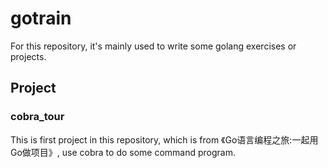 # gotrain
For this repository, it's mainly used to write some golang exercises or projects.

## Project
### cobra_tour
This is first project in this repository, which is from 《Go语言编程之旅:一起用Go做项目》, use cobra to do some command program.

